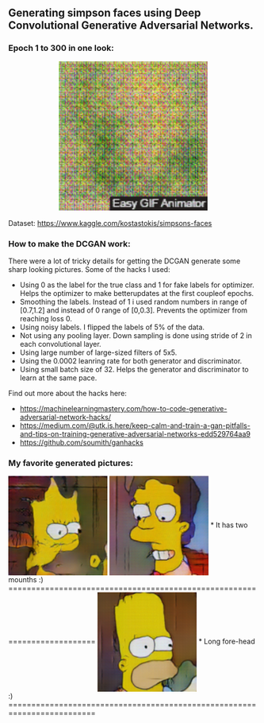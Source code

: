 ## Generating simpson faces using Deep Convolutional Generative Adversarial Networks.
### Epoch 1 to 300 in one look:
<p align="center">
  <img width="300" height="300" src="samples/short.gif">
</p>

Dataset: https://www.kaggle.com/kostastokis/simpsons-faces

### How to make the DCGAN work:

There were a lot of tricky details for getting the DCGAN generate some sharp looking pictures. Some of the hacks I used:

* Using 0 as the label for the true class and 1 for fake labels for optimizer. Helps the optimizer to make betterupdates at the first coupleof epochs.
* Smoothing the labels. Instead of 1 i used random numbers in range of [0.7,1.2] and instead of 0 range of [0,0.3]. Prevents the optimizer from reaching loss 0.
* Using noisy labels. I flipped the labels of 5% of the data. 
* Not using any pooling layer. Down sampling is done using stride of 2 in each convolutional layer.
* Using large number of large-sized filters of 5x5. 
* Using the 0.0002 leanring rate for both generator and discriminator.
* Using small batch size of 32. Helps the generator and discriminator to learn at the same pace.

Find out more about the hacks here:
* https://machinelearningmastery.com/how-to-code-generative-adversarial-network-hacks/
* https://medium.com/@utk.is.here/keep-calm-and-train-a-gan-pitfalls-and-tips-on-training-generative-adversarial-networks-edd529764aa9
* https://github.com/soumith/ganhacks

### My favorite generated pictures:

<img align="center" width="200" height="200" src="samples/ep163.png">


<img align="center" width="200" height="200" src="samples/ep141.png">
* It has two mounths :)
=========================================================================

<img align="center" width="200" height="200" src="samples/ep332.png">
* Long fore-head :)
=========================================================================
